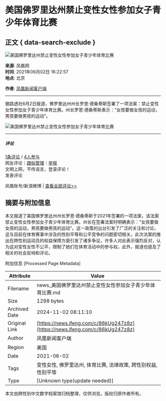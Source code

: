 # 美国佛罗里达州禁止变性女性参加女子青少年体育比赛

## 正文 { data-search-exclude }


![美国佛罗里达州禁止变性女性参加女子青少年体育比赛](https://d.ifengimg.com/w121_h75_q90/x0.ifengimg.com/ucms/2021_23/F5B61A001523746D185A420D2F584AA4127EDE3F_size69_w640_h360.jpg)

**来源**: 凤凰网  
**时间**: 2021年06月02日 16:22:57  
**地点**: 北京  

**作者**: [凤凰新闻客户端](https://ishare.ifeng.com/mediaShare/home/1593041/media)  

---

据路透社6月2日报道，佛罗里达州州长罗恩·德桑蒂斯签署了一项法案：禁止变性女性参加女子青少年体育比赛。州长罗恩·德桑蒂斯表示：“女孩要做女孩的运动，男孩要做男孩的运动”。

![美国佛罗里达州禁止变性女性参加女子青少年体育比赛](https://x0.ifengimg.com/ucms/2021_23/F5B61A001523746D185A420D2F584AA4127EDE3F_size69_w640_h360.jpg)

---

##### 评论

[1条评论](https://gentie.ifeng.com/c/comment/86kUg247z8z) / [4人参与](https://gentie.ifeng.com/c/comment/86kUg247z8z)  
网友评论｜[跟帖管理](https://gentie.ifeng.com/commentManage)｜[举报](https://gentie.ifeng.com/superviseReport)  
文明上网，不传谣言，登录评论！  
发表评论  

凤凰账号/新浪微博 | [查看全部评论>>](https://gentie.ifeng.com/c/comment/86kUg247z8z)

## 摘要与附加信息

<!-- tcd_abstract -->
本文报道了美国佛罗里达州州长罗恩·德桑蒂斯于2021年签署的一项法案，该法案禁止变性女性参加女子青少年体育比赛。州长在签署法案时明确表示：“女孩要做女孩的运动，男孩要做男孩的运动”。这一政策的出台引发了广泛的关注和讨论，这与目前在体育赛事中涉及的性别平等和公平竞争的问题密切相关。此次法案的推出在跨性别运动员的权益保障方面引发了诸多争议，许多人对此表示强烈反对，认为这对变性女性不公平，限制了她们在体育活动中的参与权。此外，报道也提及了相关的社会反响和评论。
<!-- tcd_abstract_end -->

附加信息 [Processed Page Metadata]

| Attribute       | Value                                  |
|-----------------|----------------------------------------|
| Filename        | news_美国佛罗里达州禁止变性女性参加女子青少年体育比赛.md                             |
| Size            | 1298 bytes                           |
| Archived Date   | 2024-11-02 08:11:10                             |
| Original Link   | [https://news.ifeng.com/c/86kUg247z8z](https://news.ifeng.com/c/86kUg247z8z)                       |
| Author          | 凤凰新闻客户端                               |
| Region          | 美国                               |
| Date            | 2021-06-02                                 |
| Tags            | 变性女性, 佛罗里达州, 体育比赛, 法律政策, 跨性别权益, 性别平等                                 |
| Type            | [Unknown type(update needed)]                                 |
<!-- tcd_table_end -->

本文由跨性别中文数字档案馆归档整理，仅供浏览。版权归原作者所有。
